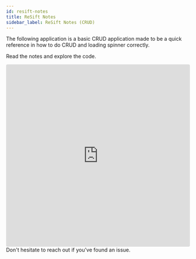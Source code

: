 ```yaml
---
id: resift-notes
title: ReSift Notes
sidebar_label: ReSift Notes (CRUD)
---
```


The following application is a basic CRUD application made to be a quick reference in how to do CRUD and loading spinner correctly.

Read the notes and explore the code.

<iframe src="https://codesandbox.io/embed/resift-notesj-xwp9r?fontsize=14" title="ReSift Notes" allow="geolocation; microphone; camera; midi; vr; accelerometer; gyroscope; payment; ambient-light-sensor; encrypted-media; usb" style="width:100%; height:500px; border:0; border-radius: 4px; overflow:hidden;" sandbox="allow-modals allow-forms allow-popups allow-scripts allow-same-origin"></iframe>

<br />
Don't hesitate to reach out if you've found an issue.
